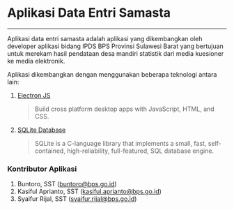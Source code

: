 # Aplikasi Data Entri Samasta
---

Aplikasi data entri samasta adalah aplikasi yang dikembangkan oleh developer aplikasi bidang IPDS BPS Provinsi Sulawesi Barat
yang bertujuan untuk merekam hasil pendataan desa mandiri statistik dari media kuesioner ke media elektronik.

Aplikasi dikembangkan dengan menggunakan beberapa teknologi antara lain:
1. [Electron JS](https://electronjs.org/)
   > Build cross platform desktop apps with JavaScript, HTML, and CSS.
2. [SQLite Database](https://www.sqlite.org/index.html)
   > SQLite is a C-language library that implements a small, fast, self-contained, high-reliability, full-featured, SQL database engine.

### Kontributor Aplikasi
1. Buntoro, SST (buntoro@bps.go.id)
2. Kasiful Aprianto, SST (kasiful.aprianto@bps.go.id)
3. Syaifur Rijal, SST (syaifur.rijal@bps.go.id)